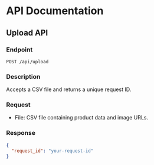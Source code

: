 # API Documentation

## Upload API

### Endpoint

`POST /api/upload`

### Description

Accepts a CSV file and returns a unique request ID.

### Request

- File: CSV file containing product data and image URLs.

### Response

```json
{
  "request_id": "your-request-id"
}
```
